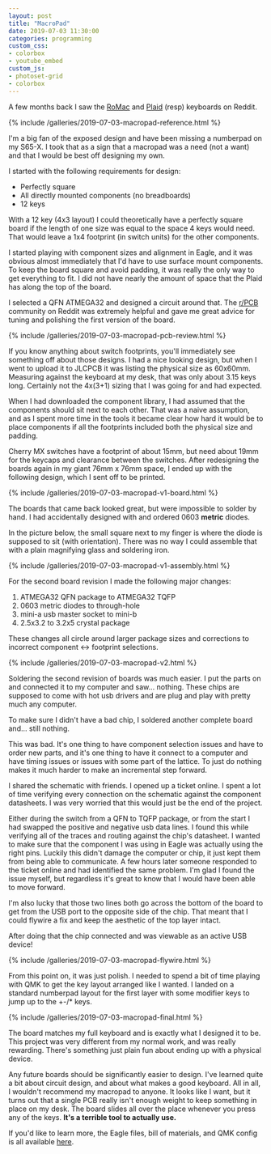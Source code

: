```yaml
---
layout: post
title: "MacroPad"
date: 2019-07-03 11:30:00
categories: programming
custom_css:
- colorbox
- youtube_embed
custom_js:
- photoset-grid
- colorbox
---
```


A few months back I saw the [RoMac][0] and [Plaid][1] (resp) keyboards on Reddit.

{% include /galleries/2019-07-03-macropad-reference.html %}

I'm a big fan of the exposed design and have been missing a numberpad on my
S65-X. I took that as a sign that a macropad was a need (not a want) and that I
would be best off designing my own.

I started with the following requirements for design:

* Perfectly square
* All directly mounted components (no breadboards)
* 12 keys

With a 12 key (4x3 layout) I could theoretically have a perfectly square board if
the length of one size was equal to the space 4 keys would need. That would leave
a 1x4 footprint (in switch units) for the other components.

I started playing with component sizes and alignment in Eagle, and it was obvious
almost immediately that I'd have to use surface mount components. To keep the
board square and avoid padding, it was really the only way to get everything to
fit. I did not have nearly the amount of space that the Plaid has along the top
of the board.

I selected a QFN ATMEGA32 and designed a circuit around that. The [r/PCB][2]
community on Reddit was extremely helpful and gave me great advice for tuning and
polishing the first version of the board.

{% include /galleries/2019-07-03-macropad-pcb-review.html %}

If you know anything about switch footprints, you'll immediately see something
off about those designs. I had a nice looking design, but when I went to upload
it to JLCPCB it was listing the physical size as 60x60mm. Measuring against the
keyboard at my desk, that was only about 3.15 keys long. Certainly not the 4x(3+1)
sizing that I was going for and had expected.

When I had downloaded the component library, I had assumed that the components
should sit next to each other. That was a naive assumption, and as I spent more
time in the tools it became clear how hard it would be to place components if
all the footprints included both the physical size and padding.

Cherry MX switches have a footprint of about 15mm, but need about 19mm for the
keycaps and clearance between the switches. After redesigning the boards again
in my giant 76mm x 76mm space, I ended up with the following design, which I
sent off to be printed.

{% include /galleries/2019-07-03-macropad-v1-board.html %}

The boards that came back looked great, but were impossible to solder by hand.
I had accidentally designed with and ordered 0603 **metric** diodes.

In the picture below, the small square next to my finger is where the diode is
supposed to sit (with orientation). There was no way I could assemble that with
a plain magnifying glass and soldering iron.

{% include /galleries/2019-07-03-macropad-v1-assembly.html %}

For the second board revision I made the following major changes:

1. ATMEGA32 QFN package to ATMEGA32 TQFP
2. 0603 metric diodes to through-hole
3. mini-a usb master socket to mini-b
4. 2.5x3.2 to 3.2x5 crystal package

These changes all circle around larger package sizes and corrections to
incorrect component <-> footprint selections.

{% include /galleries/2019-07-03-macropad-v2.html %}

Soldering the second revision of boards was much easier. I put the parts on and
connected it to my computer and saw... nothing. These chips are supposed to come
with hot usb drivers and are plug and play with pretty much any computer.

To make sure I didn't have a bad chip, I soldered another complete board and...
still nothing.

This was bad. It's one thing to have component selection issues and have to order
new parts, and it's one thing to have it connect to a computer and have timing
issues or issues with some part of the lattice. To just do nothing makes it much
harder to make an incremental step forward.

I shared the schematic with friends. I opened up a ticket online. I spent a lot
of time verifying every connection on the schematic against the component
datasheets. I was very worried that this would just be the end of the project.

Either during the switch from a QFN to TQFP package, or from the start I had
swapped the positive and negative usb data lines. I found this while verifying
all of the traces and routing against the chip's datasheet. I wanted to make sure
that the component I was using in Eagle was actually using the right pins. Luckily
this didn't damage the computer or chip, it just kept them from being able to
communicate. A few hours later someone responded to the ticket online and had
identified the same problem. I'm glad I found the issue myself, but regardless
it's great to know that I would have been able to move forward.

I'm also lucky that those two lines both go across the bottom of the board to
get from the USB port to the opposite side of the chip. That meant that I could
flywire a fix and keep the aesthetic of the top layer intact.

After doing that the chip connected and was viewable as an active USB device!

{% include /galleries/2019-07-03-macropad-flywire.html %}

From this point on, it was just polish. I needed to spend a bit of time playing
with QMK to get the key layout arranged like I wanted. I landed on a standard
numberpad layout for the first layer with some modifier keys to jump up to the
+-/* keys.

{% include /galleries/2019-07-03-macropad-final.html %}

The board matches my full keyboard and is exactly what I designed it to be. This
project was very different from my normal work, and was really rewarding. There's
something just plain fun about ending up with a physical device.

Any future boards should be significantly easier to design. I've learned quite a
bit about circuit design, and about what makes a good keyboard. All in all, I
wouldn't  recommend my macropad to anyone. It looks like I want, but it turns out
that a single PCB really isn't enough weight to keep something in place on my
desk. The board slides all over the place whenever you press any of the keys.
**It's a terrible tool to actually use.**

If you'd like to learn more, the Eagle files, bill of materials, and QMK config
is all available [here][3].

[0]: https://www.reddit.com/r/MechanicalKeyboards/comments/b74x8n/ic_the_romac_a_plaid_inspired_12key_macropad/
[1]: https://github.com/hsgw/plaid
[2]: https://www.reddit.com/r/PCB
[3]: https://github.com/Tornquist/Macropad
